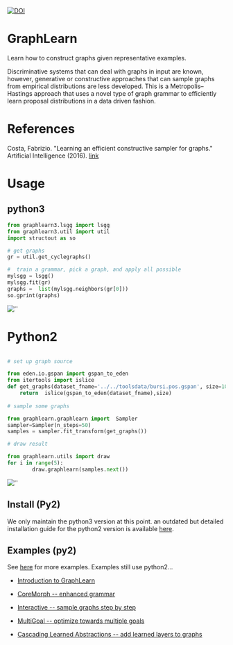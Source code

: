 [![DOI](https://zenodo.org/badge/33873956.svg)](https://zenodo.org/badge/latestdoi/33873956)

# GraphLearn
Learn how to construct graphs given representative examples.

Discriminative systems that can deal with graphs in input are known, however, generative or constructive approaches that can sample graphs from empirical distributions are less developed. This is a Metropolis–Hastings approach that uses a novel type of graph grammar to efficiently learn proposal distributions in a data driven fashion.


# References
Costa, Fabrizio. "Learning an efficient constructive sampler for graphs." Artificial Intelligence (2016). [link](http://www.sciencedirect.com/science/article/pii/S0004370216000138)


# Usage

## python3 

```python
from graphlearn3.lsgg import lsgg
from graphlearn3.util import util
import structout as so

# get graphs
gr = util.get_cyclegraphs()

#  train a grammar, pick a graph, and apply all possible
mylsgg = lsgg()
mylsgg.fit(gr)
graphs =  list(mylsgg.neighbors(gr[0]))
so.gprint(graphs)
```

![''](https://raw.githubusercontent.com/fabriziocosta/GraphLearn/master/example.png)





# Python2 

```python

# set up graph source

from eden.io.gspan import gspan_to_eden
from itertools import islice
def get_graphs(dataset_fname='../../toolsdata/bursi.pos.gspan', size=100):
    return  islice(gspan_to_eden(dataset_fname),size)
    
# sample some graphs

from graphlearn.graphlearn import  Sampler
sampler=Sampler(n_steps=50)
samples = sampler.fit_transform(get_graphs())

# draw result

from graphlearn.utils import draw
for i in range(5):
        draw.graphlearn(samples.next())
```
![''](https://raw.githubusercontent.com/fabriziocosta/GraphLearn/master/example_py2.png)





## Install (Py2)

We only maintain the python3 version at this point. an outdated but detailed installation guide for the 
python2 version is available [here](install.md).


## Examples (py2)
See [here](https://github.com/fabriziocosta/GraphLearn_examples) for more examples. Examples still use python2... 

* [Introduction to GraphLearn](https://github.com/fabriziocosta/GraphLearn_examples/blob/master/notebooks/Introduction.ipynb)

* [CoreMorph -- enhanced grammar](https://github.com/fabriziocosta/GraphLearn_examples/blob/master/notebooks/CoreMorph.ipynb)

* [Interactive -- sample graphs step by step](https://github.com/fabriziocosta/GraphLearn_examples/blob/master/notebooks/simple_toys/interactive_creation.ipynb)

* [MultiGoal -- optimize towards multiple goals](https://github.com/fabriziocosta/GraphLearn_examples/blob/master/notebooks/SamplerCombiner.ipynb)

* [Cascading Learned Abstractions -- add learned layers to graphs](https://github.com/smautner/GraphLearn_examples/blob/master/notebooks/cascade.ipynb)













